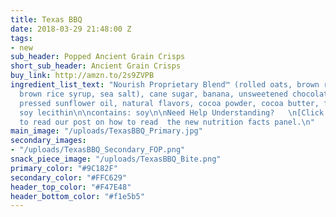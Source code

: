 ```yaml
---
title: Texas BBQ
date: 2018-03-29 21:48:00 Z
tags:
- new
sub_header: Popped Ancient Grain Crisps
short_sub_header: Ancient Grain Crisps
buy_link: http://amzn.to/2s9ZVPB
ingredient_list_text: "Nourish Proprietary Blend™ (rolled oats, brown rice, chia seeds,
  brown rice syrup, sea salt), cane sugar, banana, unsweetened chocolate, expeller
  pressed sunflower oil, natural flavors, cocoa powder, cocoa butter, fruit pectin,
  soy lecithin\n\ncontains: soy\n\nNeed Help Understanding?   \n[Click Here](/posts/decoding-the-nutrition-facts-panel)
  to read our post on how to read  the new nutrition facts panel.\n"
main_image: "/uploads/TexasBBQ_Primary.jpg"
secondary_images:
- "/uploads/TexasBBQ_Secondary_FOP.png"
snack_piece_image: "/uploads/TexasBBQ_Bite.png"
primary_color: "#9C182F"
secondary_color: "#FFC629"
header_top_color: "#F47E48"
header_bottom_color: "#f1e5b5"
---
```


